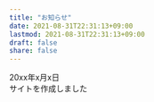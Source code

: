 ```yaml
---
title: "お知らせ"
date: 2021-08-31T22:31:13+09:00
lastmod: 2021-08-31T22:31:13+09:00
draft: false
share: false
---
```


20xx年x月x日  
サイトを作成しました
